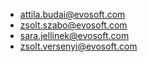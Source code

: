 <!--- Copyright 2021 Siemens AG -->
<!--- SPDX-License-Identifier: MIT -->

- attila.budai@evosoft.com
- zsolt.szabo@evosoft.com
- sara.jellinek@evosoft.com
- zsolt.versenyi@evosoft.com